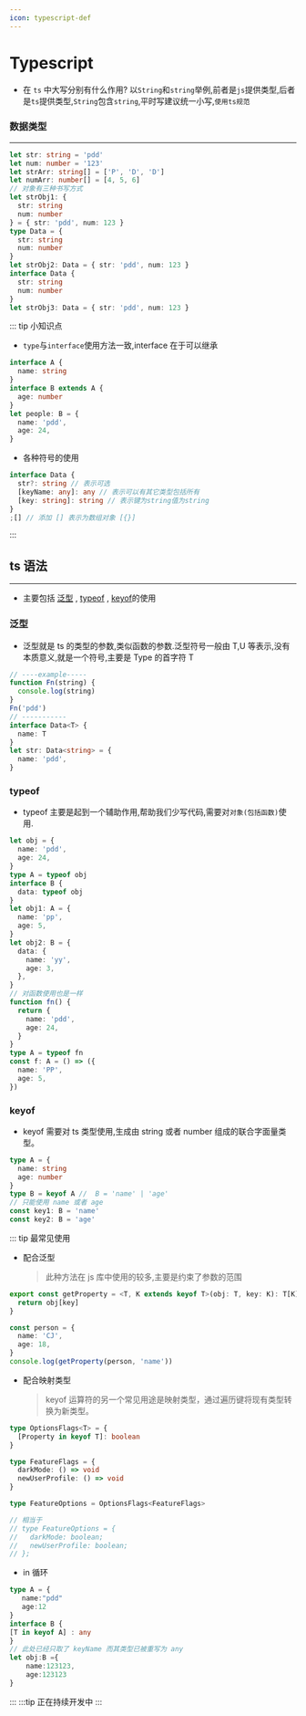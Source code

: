 ```yaml
---
icon: typescript-def
---
```

# Typescript

- 在 `ts` 中大写分别有什么作用?
  以`String`和`string`举例,前者是`js`提供类型,后者是`ts`提供类型,`String`包含`string`,平时写建议统一小写,`使用ts规范`

### 数据类型

---

```ts
let str: string = 'pdd'
let num: number = '123'
let strArr: string[] = ['P', 'D', 'D']
let numArr: number[] = [4, 5, 6]
// 对象有三种书写方式
let strObj1: {
  str: string
  num: number
} = { str: 'pdd', num: 123 }
type Data = {
  str: string
  num: number
}
let strObj2: Data = { str: 'pdd', num: 123 }
interface Data {
  str: string
  num: number
}
let strObj3: Data = { str: 'pdd', num: 123 }
```

::: tip 小知识点

- `type`与`interface`使用方法一致,interface 在于可以继承

```ts
interface A {
  name: string
}
interface B extends A {
  age: number
}
let people: B = {
  name: 'pdd',
  age: 24,
}
```

- 各种符号的使用

```ts
interface Data {
  str?: string // 表示可选
  [keyName: any]: any // 表示可以有其它类型包括所有
  [key: string]: string // 表示键为string值为string
}
;[] // 添加 [] 表示为数组对象 [{}]
```

:::

## ts 语法

---

- 主要包括 [泛型](#泛型) , [typeof](#typeof) , [keyof](#keyof)的使用

### 泛型

- 泛型就是 ts 的类型的参数,类似函数的参数.泛型符号一般由 T,U 等表示,没有本质意义,就是一个符号,主要是 Type 的首字符 T

```ts
// ----example-----
function Fn(string) {
  console.log(string)
}
Fn('pdd')
// -----------
interface Data<T> {
  name: T
}
let str: Data<string> = {
  name: 'pdd',
}
```

### typeof

- typeof 主要是起到一个辅助作用,帮助我们少写代码,需要对`对象(包括函数)`使用.

```ts
let obj = {
  name: 'pdd',
  age: 24,
}
type A = typeof obj
interface B {
  data: typeof obj
}
let obj1: A = {
  name: 'pp',
  age: 5,
}
let obj2: B = {
  data: {
    name: 'yy',
    age: 3,
  },
}
// 对函数使用也是一样
function fn() {
  return {
    name: 'pdd',
    age: 24,
  }
}
type A = typeof fn
const f: A = () => ({
  name: 'PP',
  age: 5,
})
```

### keyof

- keyof 需要对 ts 类型使用,生成由 string 或者 number 组成的联合字面量类型。

```ts
type A = {
  name: string
  age: number
}
type B = keyof A //  B = 'name' | 'age'
// 只能使用 name 或者 age
const key1: B = 'name'
const key2: B = 'age'
```

::: tip 最常见使用

- 配合泛型
  > 此种方法在 js 库中使用的较多,主要是约束了参数的范围

```ts
export const getProperty = <T, K extends keyof T>(obj: T, key: K): T[K] => {
  return obj[key]
}

const person = {
  name: 'CJ',
  age: 18,
}
console.log(getProperty(person, 'name'))
```

- 配合映射类型
  > keyof 运算符的另一个常见用途是映射类型，通过遍历键将现有类型转换为新类型。

```ts
type OptionsFlags<T> = {
  [Property in keyof T]: boolean
}

type FeatureFlags = {
  darkMode: () => void
  newUserProfile: () => void
}

type FeatureOptions = OptionsFlags<FeatureFlags>

// 相当于
// type FeatureOptions = {
//   darkMode: boolean;
//   newUserProfile: boolean;
// };
```

- in 循环

```ts
type A = {
   name:"pdd"
   age:12
}
interface B {
[T in keyof A] : any
}
// 此处已经只取了 keyName 而其类型已被重写为 any
let obj:B ={
    name:123123,
    age:123123
}
```

:::
:::tip 正在持续开发中
:::
